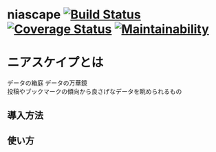 niascape [![Build Status](https://travis-ci.org/ayziao/niascape.png?branch=master)](https://travis-ci.org/ayziao/niascape) [![Coverage Status](https://coveralls.io/repos/github/ayziao/niascape/badge.svg?branch=master)](https://coveralls.io/github/ayziao/niascape?branch=master) [![Maintainability](https://api.codeclimate.com/v1/badges/76df7ed5d58e3bc8e80f/maintainability)](https://codeclimate.com/github/ayziao/niascape/maintainability)
========
# ニアスケイプとは
データの箱庭 データの万華鏡  
投稿やブックマークの傾向から良さげなデータを眺められるもの  


## 導入方法



## 使い方


